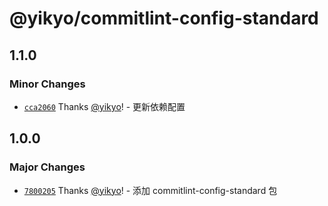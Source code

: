# @yikyo/commitlint-config-standard

## 1.1.0

### Minor Changes

- [`cca2060`](https://github.com/yikyo/packages/commit/cca20600f79b12d6bc8e006480d8ca231b13166a) Thanks [@yikyo](https://github.com/yikyo)! - 更新依赖配置

## 1.0.0

### Major Changes

- [`7800205`](https://github.com/yikyo/packages/commit/78002056b67b00c4d12dd2b9294e55c7fe3adcd9) Thanks [@yikyo](https://github.com/yikyo)! - 添加 commitlint-config-standard 包
